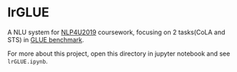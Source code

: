 # lrGLUE

A NLU system for [NLP4U2019](http://bcmi.sjtu.edu.cn/home/zhaohai/nlp4u2019/) coursework, focusing on 2 tasks(CoLA and STS) in [GLUE benchmark](https://gluebenchmark.com/).

For more about this project, open this directory in jupyter notebook and see ```lrGLUE.ipynb```.

